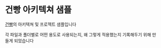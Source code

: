 # 건빵 아키텍쳐 샘플


[건빵](https://github.com/GEON-PPANG/GEON-PPANG-iOS)의 아키텍쳐 및 프로젝트 샘플입니다

각 파일과 폴더별로 어떤 용도로 사용되는지, 왜 그렇게 적용했는지 기록해두기 위해 만들게 되었습니다

